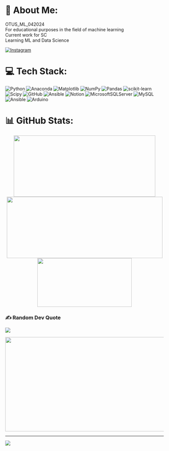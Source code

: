 # 💫 About Me:
OTUS_ML_042024<br>For educational purposes in the field of machine learning<br>Current work for SC<br>Learning ML and Data Science

[![Instagram](https://img.shields.io/badge/Instagram-%23E4405F.svg?logo=Instagram&logoColor=white)](https://instagram.com/_nmzaki) 

# 💻 Tech Stack:
![Python](https://img.shields.io/badge/python-3670A0?style=for-the-badge&logo=python&logoColor=ffdd54) ![Anaconda](https://img.shields.io/badge/Anaconda-%2344A833.svg?style=for-the-badge&logo=anaconda&logoColor=white) ![Matplotlib](https://img.shields.io/badge/Matplotlib-%23ffffff.svg?style=for-the-badge&logo=Matplotlib&logoColor=black) ![NumPy](https://img.shields.io/badge/numpy-%23013243.svg?style=for-the-badge&logo=numpy&logoColor=white) ![Pandas](https://img.shields.io/badge/pandas-%23150458.svg?style=for-the-badge&logo=pandas&logoColor=white) ![scikit-learn](https://img.shields.io/badge/scikit--learn-%23F7931E.svg?style=for-the-badge&logo=scikit-learn&logoColor=white) ![Scipy](https://img.shields.io/badge/SciPy-%230C55A5.svg?style=for-the-badge&logo=scipy&logoColor=%white) ![GitHub](https://img.shields.io/badge/github-%23121011.svg?style=for-the-badge&logo=github&logoColor=white) ![Ansible](https://img.shields.io/badge/ansible-%231A1918.svg?style=for-the-badge&logo=ansible&logoColor=white) ![Notion](https://img.shields.io/badge/Notion-%23000000.svg?style=for-the-badge&logo=notion&logoColor=white) ![MicrosoftSQLServer](https://img.shields.io/badge/Microsoft%20SQL%20Server-CC2927?style=for-the-badge&logo=microsoft%20sql%20server&logoColor=white) ![MySQL](https://img.shields.io/badge/mysql-4479A1.svg?style=for-the-badge&logo=mysql&logoColor=white) ![Ansible](https://img.shields.io/badge/ansible-%231A1918.svg?style=for-the-badge&logo=ansible&logoColor=white) ![Arduino](https://img.shields.io/badge/-Arduino-00979D?style=for-the-badge&logo=Arduino&logoColor=white)
# 📊 GitHub Stats:
<p align="center">
  <img width="450" height="195" src="https://github-readme-stats.vercel.app/api?username=nmzaki&theme=github_dark&hide_border=true&include_all_commits=false&count_private=false)">
  <img width="495" height="195" src="https://github-readme-streak-stats.herokuapp.com/?user=nmzaki&theme=github_dark&hide_border=true">
  <img width="300" height="155" src="https://github-readme-stats.vercel.app/api/top-langs/?username=nmzaki&theme=github_dark&hide_border=true&include_all_commits=false&count_private=false&layout=compact)">
</p>

### ✍️ Random Dev Quote
![](https://quotes-github-readme.vercel.app/api?type=horizontal&theme=dark)
<p align="center">
  <img width="600" height="300" src="https://quotes-github-readme.vercel.app/api?type=horizontal&theme=github_dark">
</p>

---
[![](https://visitcount.itsvg.in/api?id=nmzaki&icon=2&color=12)](https://visitcount.itsvg.in)

